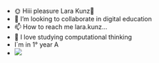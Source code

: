 
- 🌞 Hiii pleasure Lara Kunz🌝
- 💞️ I’m looking to collaborate in digital education
- 📫 How to reach me lara.kunz...
- 💟 I love studying computational thinking
- I´m in 1° year A
- ![](https://media.tenor.com/7Ypq9_9najcAAAAd/thumbs-up-double-thumbs-up.gif)
   
